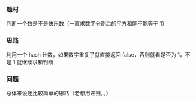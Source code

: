 ### 题材

判断一个数是不是快乐数（一直求数字分割后的平方和能不能等于 1）

### 思路

利用一个 hash 计数，如果数字重复了就直接返回 false，否则就看是否为 1，不是 1 就继续求和判断

### 问题

总体来说还比较简单的思路（老想用递归。。）
